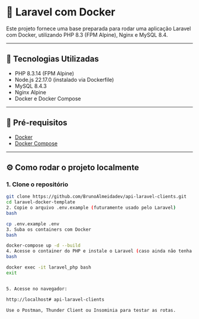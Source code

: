 # 🚀 Laravel com Docker

Este projeto fornece uma base preparada para rodar uma aplicação Laravel com Docker, utilizando PHP 8.3 (FPM Alpine), Nginx e MySQL 8.4.

---

## 🧰 Tecnologias Utilizadas

- PHP 8.3.14 (FPM Alpine)
- Node.js 22.17.0 (instalado via Dockerfile)
- MySQL 8.4.3
- Nginx Alpine
- Docker e Docker Compose

---

## 📝 Pré-requisitos

- [Docker](https://www.docker.com/get-started)
- [Docker Compose](https://docs.docker.com/compose/install/)

---

## ⚙️ Como rodar o projeto localmente

### 1. Clone o repositório

```bash
git clone https://github.com/BrunoAlmeidadev/api-laravel-clients.git
cd laravel-docker-template
2. Copie o arquivo .env.example (futuramente usado pelo Laravel)
bash

cp .env.example .env
3. Suba os containers com Docker
bash

docker-compose up -d --build
4. Acesse o container do PHP e instale o Laravel (caso ainda não tenha feito)
bash

docker exec -it laravel_php bash
exit


5. Acesse no navegador:

http://localhost# api-laravel-clients

Use o Postman, Thunder Client ou Insominia para testar as rotas.
